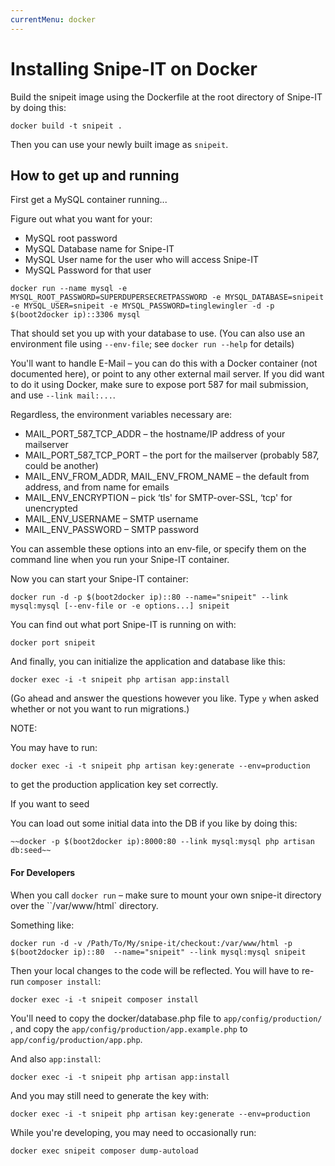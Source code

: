 ```yaml
---
currentMenu: docker
---
```


# Installing Snipe-IT on Docker

<div id="generated-toc"></div>

Build the snipeit image using the Dockerfile at the root directory of Snipe-IT by doing this:

```
docker build -t snipeit .
```

Then you can use your newly built image as `snipeit`.

## How to get up and running

First get a MySQL container running...

Figure out what you want for your:

- MySQL root password
- MySQL Database name for Snipe-IT
- MySQL User name for the user who will access Snipe-IT
- MySQL Password for that user

```
docker run --name mysql -e MYSQL_ROOT_PASSWORD=SUPERDUPERSECRETPASSWORD -e MYSQL_DATABASE=snipeit -e MYSQL_USER=snipeit -e MYSQL_PASSWORD=tinglewingler -d -p $(boot2docker ip)::3306 mysql
```

That should set you up with your database to use. (You can also use an environment file using `--env-file`; see `docker run --help` for details)

You'll want to handle E-Mail – you can do this with a Docker container (not documented here), or point to any other external mail server. If you did want to do it using Docker, make sure to expose port 587 for mail submission, and use `--link mail:...`.

Regardless, the environment variables necessary are:

- MAIL_PORT_587_TCP_ADDR – the hostname/IP address of your mailserver
- MAIL_PORT_587_TCP_PORT – the port for the mailserver (probably 587, could be another)
- MAIL_ENV_FROM_ADDR, MAIL_ENV_FROM_NAME – the default from address, and from name for emails
- MAIL_ENV_ENCRYPTION – pick ‘tls' for SMTP-over-SSL, ‘tcp' for unencrypted
- MAIL_ENV_USERNAME – SMTP username
- MAIL_ENV_PASSWORD – SMTP password

You can assemble these options into an env-file, or specify them on the command line when you run your Snipe-IT container.

Now you can start your Snipe-IT container:

```
docker run -d -p $(boot2docker ip)::80 --name="snipeit" --link mysql:mysql [--env-file or -e options...] snipeit
```

You can find out what port Snipe-IT is running on with:

```
docker port snipeit
```

And finally, you can initialize the application and database like this:

```
docker exec -i -t snipeit php artisan app:install
```

(Go ahead and answer the questions however you like. Type `y` when asked whether or not you want to run migrations.)

NOTE:

You may have to run:

```
docker exec -i -t snipeit php artisan key:generate --env=production
```

to get the production application key set correctly.

If you want to seed

You can load out some initial data into the DB if you like by doing this:

```
~~docker -p $(boot2docker ip):8000:80 --link mysql:mysql php artisan db:seed~~
```

#### For Developers

When you call `docker run` – make sure to mount your own snipe-it directory over the ``/var/www/html` directory.

Something like:

```
docker run -d -v /Path/To/My/snipe-it/checkout:/var/www/html -p $(boot2docker ip)::80  --name="snipeit" --link mysql:mysql snipeit
```

Then your local changes to the code will be reflected. You will have to re-run `composer install`:

```
docker exec -i -t snipeit composer install
```

You'll need to copy the docker/database.php file to `app/config/production/` , and copy the `app/config/production/app.example.php` to `app/config/production/app.php`.

And also `app:install`:

```
docker exec -i -t snipeit php artisan app:install
```

And you may still need to generate the key with:

```
docker exec -i -t snipeit php artisan key:generate --env=production
```

While you're developing, you may need to occasionally run:

```
docker exec snipeit composer dump-autoload
```
